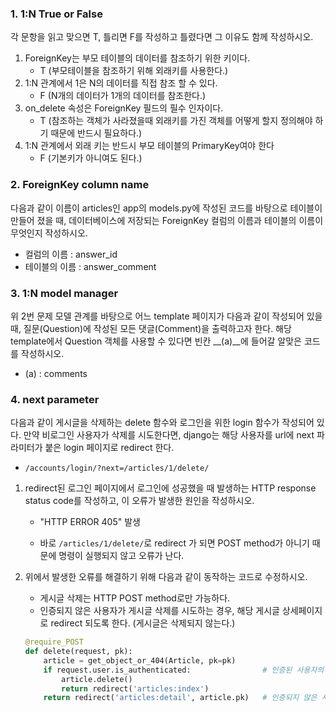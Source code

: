 ### 1. 1:N True or False 

각 문항을 읽고 맞으면 T, 틀리면 F를 작성하고 틀렸다면 그 이유도 함께 작성하시오.

1) ForeignKey는 부모 테이블의 데이터를 참조하기 위한 키이다. 
   - T (부모테이블을 참조하기 위해 외래키를 사용한다.)
2) 1:N 관계에서 1은 N의 데이터를 직접 참조 할 수 있다. 
   * F (N개의 데이터가 1개의 데이터를 참조한다.)
3) on_delete 속성은 ForeignKey 필드의 필수 인자이다.
   * T (참조하는 객체가 사라졌을때 외래키를 가진 객체를 어떻게 할지 정의해야 하기 때문에 반드시 필요하다.)
4) 1:N 관계에서 외래 키는 반드시 부모 테이블의 PrimaryKey여야 한다
   * F (기본키가 아니여도 된다.)



### 2. ForeignKey column name 

다음과 같이 이름이 articles인 app의 models.py에 작성된 코드를 바탕으로 테이블이 만들어 졌을 때, 데이터베이스에 저장되는 ForeignKey 컬럼의 이름과 테이블의 이름이 무엇인지 작성하시오.

* 컬럼의 이름 : answer_id
* 테이블의 이름 : answer_comment



### 3. 1:N model manager

 위 2번 문제 모델 관계를 바탕으로 어느 template 페이지가 다음과 같이 작성되어 있을 때, 질문(Question)에 작성된 모든 댓글(Comment)을 출력하고자 한다. 해당 template에서 Question 객체를 사용할 수 있다면 빈칸 __(a)__에 들어갈 알맞은 코드를 작성하시오.

* (a) : comments



### 4. next parameter 

다음과 같이 게시글을 삭제하는 delete 함수와 로그인을 위한 login 함수가 작성되어 있다. 만약 비로그인 사용자가 삭제를 시도한다면, django는 해당 사용자를 url에 next 파라미터가 붙은 login 페이지로 redirect 한다.

* `/accounts/login/?next=/articles/1/delete/ `

1. redirect된 로그인 페이지에서 로그인에 성공했을 때 발생하는 HTTP response status code를 작성하고, 이 오류가 발생한 원인을 작성하시오.

   * "HTTP ERROR 405" 발생

   * 바로 `/articles/1/delete/`로  redirect 가 되면 POST method가 아니기 때문에 명령이 실행되지 않고 오류가 난다.

2. 위에서 발생한 오류를 해결하기 위해 다음과 같이 동작하는 코드로 수정하시오. 

   * 게시글 삭제는 HTTP POST method로만 가능하다. 
   * 인증되지 않은 사용자가 게시글 삭제를 시도하는 경우, 해당 게시글 상세페이지로 redirect 되도록 한다. (게시글은 삭제되지 않는다.)

   ```python
   @require_POST
   def delete(request, pk):
       article = get_object_or_404(Article, pk=pk)
       if request.user.is_authenticated: 				# 인증된 사용자의 경우
           article.delete()
           return redirect('articles:index')
       return redirect('articles:detail', article.pk)	# 인증되지 않은 사용자
   ```

   